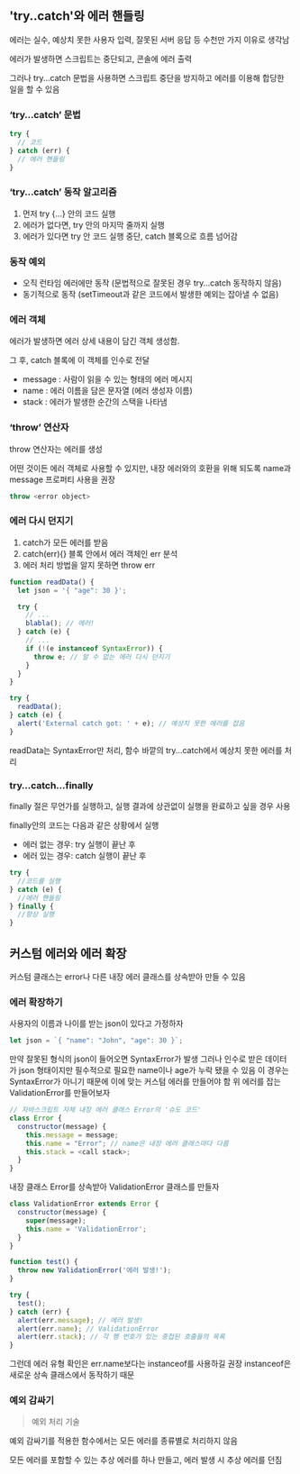 ## 'try..catch'와 에러 핸들링

에러는 실수, 예상치 못한 사용자 입력, 잘못된 서버 응답 등 수천만 가지 이유로 생각남

에러가 발생하면 스크립트는 중단되고, 콘솔에 에러 출력

그러나 try...catch 문법을 사용하면 스크립트 중단을 방지하고 에러를 이용해 합당한 일을 할 수 있음

### ‘try…catch’ 문법

```js
try {
  // 코드
} catch (err) {
  // 에러 핸들링
}
```

### ‘try…catch’ 동작 알고리즘

1. 먼저 try {...} 안의 코드 실행
2. 에러가 없다면, try 안의 마지막 줄까지 실행
3. 에러가 있다면 try 안 코드 실행 중단, catch 블록으로 흐름 넘어감

### 동작 예외

- 오직 런타임 에러에만 동작 (문법적으로 잘못된 경우 try...catch 동작하지 않음)
- 동기적으로 동작 (setTimeout과 같은 코드에서 발생한 예외는 잡아낼 수 없음)

### 에러 객체

에러가 발생하면 에러 상세 내용이 담긴 객체 생성함.

그 후, catch 블록에 이 객체를 인수로 전달

- message : 사람이 읽을 수 있는 형태의 에러 메시지
- name : 에러 이름을 담은 문자열 (에러 생성자 이름)
- stack : 에러가 발생한 순간의 스택을 나타냄

### ‘throw’ 연산자

throw 연산자는 에러를 생성

어떤 것이든 에러 객체로 사용할 수 있지만, 내장 에러와의 호환을 위해 되도록 name과 message 프로퍼티 사용을 권장

```js
throw <error object>
```

### 에러 다시 던지기

1. catch가 모든 에러를 받음
2. catch(err){} 블록 안에서 에러 객체인 err 분석
3. 에러 처리 방법을 알지 못하면 throw err

```js
function readData() {
  let json = '{ "age": 30 }';

  try {
    // ...
    blabla(); // 에러!
  } catch (e) {
    // ...
    if (!(e instanceof SyntaxError)) {
      throw e; // 알 수 없는 에러 다시 던지기
    }
  }
}

try {
  readData();
} catch (e) {
  alert('External catch got: ' + e); // 예상치 못한 에러를 잡음
}
```

readData는 SyntaxError만 처리, 함수 바깥의 try...catch에서 예상치 못한 에러를 처리

### try…catch…finally

finally 절은 무언가를 실행하고, 실행 결과에 상관없이 실행을 완료하고 싶을 경우 사용

finally안의 코드는 다음과 같은 상황에서 실행

- 에러 없는 경우: try 실행이 끝난 후
- 에러 있는 경우: catch 실행이 끝난 후

```js
try {
  //코드를 실행
} catch (e) {
  //에러 핸들링
} finally {
  //항상 실행
}
```

## 커스텀 에러와 에러 확장

커스텀 클래스는 error나 다른 내장 에러 클래스를 상속받아 만들 수 있음

### 에러 확장하기

사용자의 이름과 나이를 받는 json이 있다고 가정하자

```js
let json = `{ "name": "John", "age": 30 }`;
```

만약 잘못된 형식의 json이 들어오면 SyntaxError가 발생
그러나 인수로 받은 데이터가 json 형태이지만 필수적으로 필요한 name이나 age가 누락 됐을 수 있음
이 경우는 SyntaxError가 아니기 때문에 이에 맞는 커스텀 에러를 만들어야 함
위 에러를 잡는 ValidationError를 만들어보자

```js
// 자바스크립트 자체 내장 에러 클래스 Error의 '슈도 코드'
class Error {
  constructor(message) {
    this.message = message;
    this.name = "Error"; // name은 내장 에러 클래스마다 다름
    this.stack = <call stack>;
  }
}
```

내장 클래스 Error를 상속받아 ValidationError 클래스를 만들자

```js
class ValidationError extends Error {
  constructor(message) {
    super(message);
    this.name = 'ValidationError';
  }
}

function test() {
  throw new ValidationError('에러 발생!');
}

try {
  test();
} catch (err) {
  alert(err.message); // 에러 발생!
  alert(err.name); // ValidationError
  alert(err.stack); // 각 행 번호가 있는 중첩된 호출들의 목록
}
```

그런데 에러 유형 확인은 err.name보다는 instanceof를 사용하길 권장
instanceof은 새로운 상속 클래스에서 동작하기 때문

### 예외 감싸기

> 예외 처리 기술

예외 감싸기를 적용한 함수에서는 모든 에러를 종류별로 처리하지 않음

모든 에러를 포함할 수 있는 추상 에러를 하나 만들고, 에러 발생 시 추상 에러를 던짐
